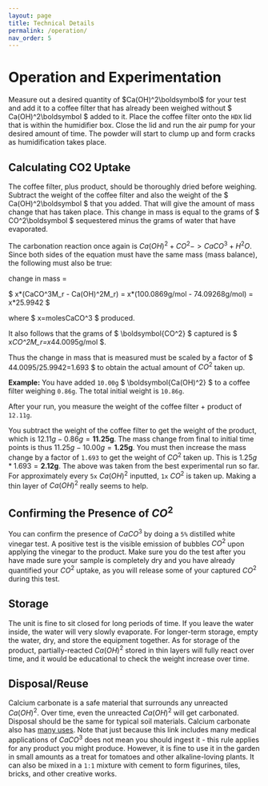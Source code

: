 ```yaml
---
layout: page
title: Technical Details
permalink: /operation/
nav_order: 5
---
```


# Operation and Experimentation

Measure out a desired quantity of $Ca(OH)^2\boldsymbol$ for your test and add it to a coffee filter that has already been weighed without $ Ca(OH)^2\boldsymbol $ added to it. Place the coffee filter onto the `HDX` lid that is within the humidifier box. Close the lid and run the air pump for your desired amount of time. The powder will start to clump up and form cracks as humidification takes place.
​
​
## Calculating CO2 Uptake

The coffee filter, plus product, should be thoroughly dried before weighing. Subtract the weight of the coffee filter and also the weight of the $ Ca(OH)^2\boldsymbol $ that you added. That will give the amount of mass change that has taken place. This change in mass is equal to the grams of $ CO^2\boldsymbol $ sequestered minus the grams of water that have evaporated.

<!-- Example of Kramdown Equation Syntax -->
<!-- $$
\begin{aligned}
  & \phi(x,y) = \phi \left(\sum_{i=1}^n x_ie_i, \sum_{j=1}^n y_je_j \right)
  = \sum_{i=1}^n \sum_{j=1}^n x_i y_j \phi(e_i, e_j) = \\
  & (x_1, \ldots, x_n) \left( \begin{array}{ccc}
      \phi(e_1, e_1) & \cdots & \phi(e_1, e_n) \\
      \vdots & \ddots & \vdots \\
      \phi(e_n, e_1) & \cdots & \phi(e_n, e_n)
    \end{array} \right)
  \left( \begin{array}{c}
      y_1 \\
      \vdots \\
      y_n
    \end{array} \right)
\end{aligned}
$$ -->

<!-- Example using \boldsymbol - as not all LaTeX syntax is supported in MathJax -->
<!-- $ \nabla_\boldsymbol{x} J(\boldsymbol{x}) $ -->

<!-- Example of raw rendering using liquid tags
{% raw %}
{% endraw %} 
-->

The carbonation reaction once again is $Ca(OH)^2+CO^2->CaCO^3+H^2O$. Since both sides of the equation must have the same mass (mass balance), the following must also be true:

change in mass =

$ x*(CaCO^3M_r - Ca(OH)^2M_r) = x*(100.0869g/mol - 74.09268g/mol) = x*25.9942 $

where $ x=molesCaCO^3 $ produced.

It also follows that the grams of $ \boldsymbol{CO^2} $ captured is $ x*CO^2M_r=x*44.0095g/mol $.

Thus the change in mass that is measured must be scaled by a factor of $ 44.0095/25.9942=1.693 $ to obtain the actual amount of $CO^2$ taken up.

**Example:** You have added `10.00g` $ \boldsymbol{Ca(OH)^2} $ to a coffee filter weighing `0.86g`. The total initial weight is `10.86g`.

After your run, you measure the weight of the coffee filter + product of `12.11g`.

You subtract the weight of the coffee filter to get the weight of the product, which is $12.11g-0.86g=\boldsymbol{11.25g}$.
The mass change from final to initial time points is thus  $11.25g-10.00g=\boldsymbol{1.25g}$.
You must then increase the mass change by a factor of `1.693` to get the weight of $CO^2$ taken up. This is $1.25g*1.693=\boldsymbol{2.12g}$.
The above was taken from the best experimental run so far. For approximately every `5x` $Ca(OH)^2$ inputted, `1x` $CO^2$ is taken up. Making a thin layer of $Ca(OH)^2$ really seems to help.

## Confirming the Presence of $CO^2$

You can confirm the presence of $CaCO^3$ by doing a `5%` distilled white vinegar test. A positive test is the visible emission of bubbles $CO^2$ upon applying the vinegar to the product. Make sure you do the test after you have made sure your sample is completely dry and you have already quantified your $CO^2$ uptake, as you will release some of your captured $CO^2$ during this test.

## Storage

The unit is fine to sit closed for long periods of time. If you leave the water inside, the water will very slowly evaporate. For longer-term storage, empty the water, dry, and store the equipment together. As for storage of the product, partially-reacted $Ca(OH)^2$ stored in thin layers will fully react over time, and it would be educational to check the weight increase over time.

## Disposal/Reuse

Calcium carbonate is a safe material that surrounds any unreacted $Ca(OH)^2$. Over time, even the unreacted $Ca(OH)^2$ will get carbonated. Disposal should be the same for typical soil materials. Calcium carbonate also has [many uses](https://sciencestruck.com/uses-of-calcium-carbonate). Note that just because this link includes many medical applications of $CaCO^3$ does not mean you should ingest it - this rule applies for any product you might produce. However, it is fine to use it in the garden in small amounts as a treat for tomatoes and other alkaline-loving plants. It can also be mixed in a `1:1` mixture with cement to form figurines, tiles, bricks, and other creative works.
